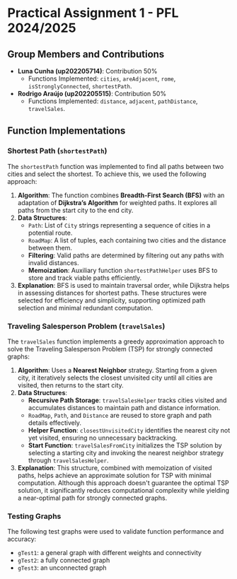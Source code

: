 # Practical Assignment 1 - PFL 2024/2025

## Group Members and Contributions
- **Luna Cunha (up202205714)**: Contribution 50%
  - Functions Implemented: `cities`, `areAdjacent`, `rome`, `isStronglyConnected`, `shortestPath`.
- **Rodrigo Araújo (up202205515)**: Contribution 50%
  -  Functions Implemented: `distance`, `adjacent`, `pathDistance`, `travelSales`.


## Function Implementations

### Shortest Path (`shortestPath`)
The `shortestPath` function was implemented to find all paths between two cities and select the shortest. To achieve this, we used the following approach:
1. **Algorithm**: The function combines **Breadth-First Search (BFS)** with an adaptation of **Dijkstra’s Algorithm** for weighted paths. It explores all paths from the start city to the end city.
2. **Data Structures**:
   - `Path`: List of `City` strings representing a sequence of cities in a potential route.
   - `RoadMap`: A list of tuples, each containing two cities and the distance between them.
   - **Filtering**: Valid paths are determined by filtering out any paths with invalid distances.
   - **Memoization**: Auxiliary function `shortestPathHelper` uses BFS to store and track viable paths efficiently.
3. **Explanation**: BFS is used to maintain traversal order, while Dijkstra helps in assessing distances for shortest paths. These structures were selected for efficiency and simplicity, supporting optimized path selection and minimal redundant computation.


### Traveling Salesperson Problem (`travelSales`)
The `travelSales` function implements a greedy approximation approach to solve the Traveling Salesperson Problem (TSP) for strongly connected graphs:
1. **Algorithm**: Uses a **Nearest Neighbor** strategy. Starting from a given city, it iteratively selects the closest unvisited city until all cities are visited, then returns to the start city.
2. **Data Structures**:
   - **Recursive Path Storage**: `travelSalesHelper` tracks cities visited and accumulates distances to maintain path and distance information.
   - `RoadMap`, `Path`, and `Distance` are reused to store graph and path details effectively.
   - **Helper Function**: `closestUnvisitedCity` identifies the nearest city not yet visited, ensuring no unnecessary backtracking.
   - **Start Function**: `travelSalesFromCity` initializes the TSP solution by selecting a starting city and invoking the nearest neighbor strategy through `travelSalesHelper`.
3. **Explanation**: This structure, combined with memoization of visited paths, helps achieve an approximate solution for TSP with minimal computation. Although this approach doesn't guarantee the optimal TSP solution, it significantly reduces computational complexity while yielding a near-optimal path for strongly connected graphs.



### Testing Graphs

The following test graphs were used to validate function performance and accuracy:
- `gTest1`: a general graph with different weights and connectivity
- `gTest2`: a fully connected graph
- `gTest3`: an unconnected graph